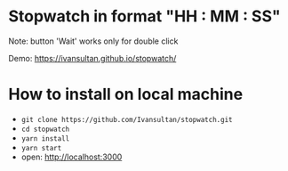 # Stopwatch in format "HH : MM : SS"
  Note:
  button 'Wait' works only for double click

Demo:  https://ivansultan.github.io/stopwatch/

# How to install on local machine

* `git clone https://github.com/Ivansultan/stopwatch.git`
* `cd stopwatch`
* `yarn install`
* `yarn start`
* open: [http://localhost:3000](http://localhost:3000)
